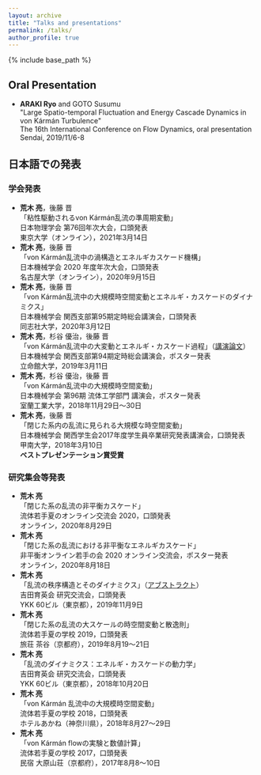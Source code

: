 ```yaml
---
layout: archive
title: "Talks and presentations"
permalink: /talks/
author_profile: true
---
```


{% include base_path %}

## Oral Presentation

- **ARAKI Ryo** and GOTO Susumu  \
  "Large Spatio-temporal Fluctuation and Energy Cascade Dynamics in von Kármán Turbulence" \
  The 16th International Conference on Flow Dynamics, oral presentation \
  Sendai, 2019/11/6-8

## 日本語での発表

### 学会発表

- **荒木 亮**，後藤 晋 \
  「粘性駆動されるvon Kármán乱流の準周期変動」 \
  日本物理学会 第76回年次大会，口頭発表 \
  東京大学（オンライン），2021年3月14日
- **荒木 亮**，後藤 晋 \
  「von Kármán乱流中の渦構造とエネルギカスケード機構」 \
  日本機械学会 2020 年度年次大会，口頭発表 \
  名古屋大学（オンライン），2020年9月15日
- **荒木 亮**，後藤 晋 \
  「von Kármán乱流中の大規模時空間変動とエネルギ・カスケードのダイナミクス」 \
  日本機械学会 関西支部第95期定時総会講演会，口頭発表 \
  同志社大学，2020年3月12日
- **荒木 亮**，杉谷 優治，後藤 晋 \
  「von Kármán乱流中の大変動とエネルギ・カスケード過程」（[講演論文](https://www.jstage.jst.go.jp/article/jsmekansai/2019.94/0/2019.94_P035/_article/-char/ja/)） \
  日本機械学会 関西支部第94期定時総会講演会，ポスター発表 \
  立命館大学，2019年3月11日
- **荒木 亮**，杉谷 優治，後藤 晋 \
  「von Kármán乱流中の大規模時空間変動」 \
  日本機械学会 第96期 流体工学部門 講演会，ポスター発表 \
  室蘭工業大学，2018年11月29日〜30日
- **荒木 亮**，後藤 晋 \
  「閉じた系内の乱流に見られる大規模な時空間変動」 \
  日本機械学会 関西学生会2017年度学生員卒業研究発表講演会，口頭発表 \
  甲南大学，2018年3月10日 \
  **ベストプレゼンテーション賞受賞**

### 研究集会等発表

- **荒木 亮** \
  「閉じた系の乱流の非平衡カスケード」 \
  流体若手夏のオンライン交流会 2020，口頭発表 \
  オンライン，2020年8月29日
- **荒木 亮** \
  「閉じた系の乱流における非平衡なエネルギカスケード」 \
  非平衡オンライン若手の会 2020 オンライン交流会，ポスター発表 \
  オンライン，2020年8月18日
- **荒木 亮** \
  「乱流の秩序構造とそのダイナミクス」（[アブストラクト](../files/201911_YSF_abstract.pdf)） \
  吉田育英会 研究交流会，口頭発表 \
  YKK 60ビル（東京都），2019年11月9日
- **荒木 亮** \
  「閉じた系の乱流の大スケールの時空間変動と散逸則」 \
  流体若手夏の学校 2019，口頭発表 \
  旅荘 茶谷（京都府），2019年8月19〜21日
- **荒木 亮** \
  「乱流のダイナミクス：エネルギ・カスケードの動力学」 \
  吉田育英会 研究交流会，口頭発表 \
  YKK 60ビル（東京都），2018年10月20日
- **荒木 亮** \
  「von Kármán 乱流中の大規模時空間変動」 \
  流体若手夏の学校 2018，口頭発表 \
  ホテルあかね（神奈川県），2018年8月27〜29日
- **荒木 亮** \
  「von Kármán flowの実験と数値計算」 \
  流体若手夏の学校 2017，口頭発表 \
  民宿 大原山荘（京都府），2017年8月8〜10日
